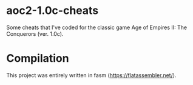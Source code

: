 # aoc2-1.0c-cheats

Some cheats that I've coded for the classic game Age of Empires II: The Conquerors (ver. 1.0c).

# Compilation

This project was entirely written in fasm (https://flatassembler.net/).

